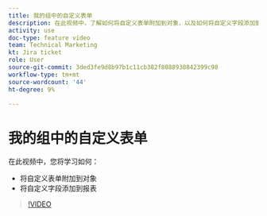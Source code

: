 ```yaml
---
title: 我的组中的自定义表单
description: 在此视频中，了解如何将自定义表单附加到对象，以及如何将自定义字段添加到报表。
activity: use
doc-type: feature video
team: Technical Marketing
kt: Jira ticket
role: User
source-git-commit: 3ded3fe9d8b97b1c11cb382f8088930842399c98
workflow-type: tm+mt
source-wordcount: '44'
ht-degree: 9%

---
```


# 我的组中的自定义表单

在此视频中，您将学习如何：

* 将自定义表单附加到对象
* 将自定义字段添加到报表

>[!VIDEO](https://video.tv.adobe.com/v/335173/?quality=12)
